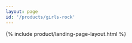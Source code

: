 ```yaml
---
layout: page
id: '/products/girls-rock'
---
```


{% include product/landing-page-layout.html %}






